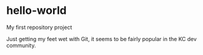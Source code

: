 # hello-world
My first repository project

Just getting my feet wet with Git, it seems to be fairly popular in the KC dev community.
